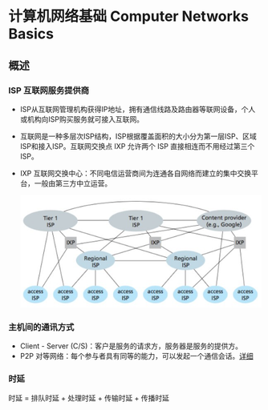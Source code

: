# 计算机网络基础 Computer Networks Basics

## 概述

### ISP 互联网服务提供商

- ISP从互联网管理机构获得IP地址，拥有通信线路及路由器等联网设备，个人或机构向ISP购买服务就可接入互联网。

- 互联网是一种多层次ISP结构，ISP根据覆盖面积的大小分为第一层ISP、区域ISP和接入ISP。互联网交换点 IXP 允许两个 ISP 直接相连而不用经过第三个 ISP。

- IXP 互联网交换中心：不同电信运营商间为连通各自网络而建立的集中交换平台，一般由第三方中立运营。

  ![IXP & ISP](https://github.com/CyC2018/CS-Notes/raw/master/docs/notes/pics/168e893c-e4a0-4ba4-b81f-9d993483abd0.jpg)

  

### 主机间的通讯方式

- Client - Server (C/S)：客户是服务的请求方，服务器是服务的提供方。
- P2P 对等网络：每个参与者具有同等的能力，可以发起一个通信会话。[详细](https://blog.csdn.net/ljianhui/article/details/16911151)



### 时延

时延 = 排队时延 + 处理时延 + 传输时延 + 传播时延

#### 